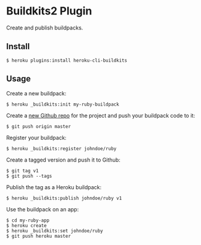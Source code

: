 # Buildkits2 Plugin

Create and publish buildpacks.

## Install

```
$ heroku plugins:install heroku-cli-buildkits
```

## Usage

Create a new buildpack:

```
$ heroku _buildkits:init my-ruby-buildpack
```

Create a [new Github repo](https://github.com/new) for the project and push your buildpack code to it:

```
$ git push origin master
```

Register your buildpack:

```
$ heroku _buildkits:register johndoe/ruby
```

Create a tagged version and push it to Github:

```
$ git tag v1
$ git push --tags
```

Publish the tag as a Heroku buildpack:

```
$ heroku _buildkits:publish johndoe/ruby v1
```

Use the buildpack on an app:

```
$ cd my-ruby-app
$ heroku create
$ heroku _buildkits:set johndoe/ruby
$ git push heroku master
```
